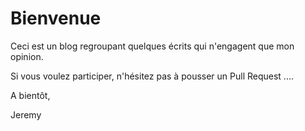 # Bienvenue

Ceci est un blog regroupant quelques écrits qui n'engagent que mon opinion.

Si vous voulez participer, n'hésitez pas à pousser un Pull Request ....

A bientôt,

Jeremy

